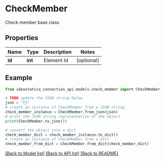 # CheckMember

Check member base class

## Properties

Name | Type | Description | Notes
------------ | ------------- | ------------- | -------------
**id** | **int** | Element Id | [optional] 

## Example

```python
from ideastatica_connection_api.models.check_member import CheckMember

# TODO update the JSON string below
json = "{}"
# create an instance of CheckMember from a JSON string
check_member_instance = CheckMember.from_json(json)
# print the JSON string representation of the object
print(CheckMember.to_json())

# convert the object into a dict
check_member_dict = check_member_instance.to_dict()
# create an instance of CheckMember from a dict
check_member_from_dict = CheckMember.from_dict(check_member_dict)
```
[[Back to Model list]](../README.md#documentation-for-models) [[Back to API list]](../README.md#documentation-for-api-endpoints) [[Back to README]](../README.md)


